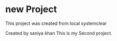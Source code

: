 # new Project

This project was created from local systemclear

Created by saniya khan
This is my Second project.